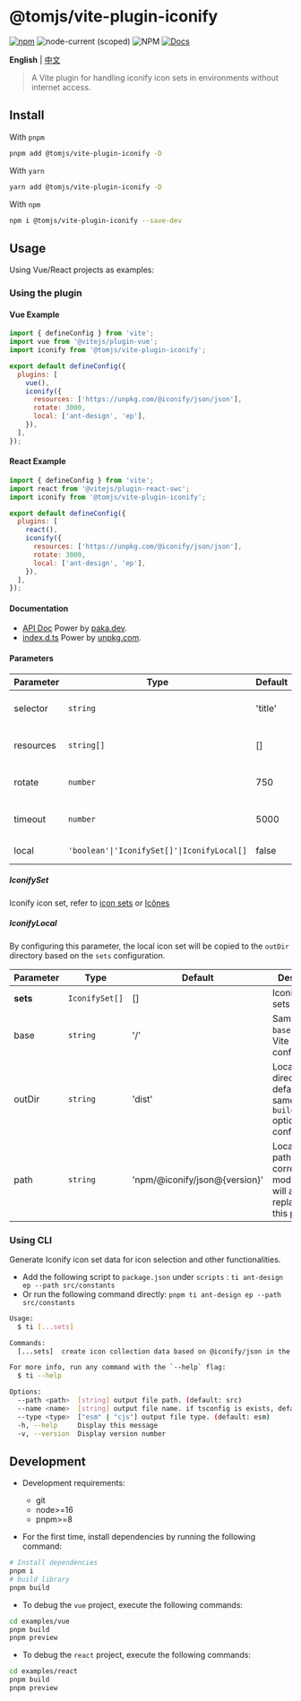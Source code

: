 # @tomjs/vite-plugin-iconify

[![npm](https://img.shields.io/npm/v/@tomjs/vite-plugin-iconify)](https://www.npmjs.com/package/@tomjs/vite-plugin-iconify) ![node-current (scoped)](https://img.shields.io/node/v/@tomjs/vite-plugin-iconify) ![NPM](https://img.shields.io/npm/l/@tomjs/vite-plugin-iconify) [![Docs](https://www.paka.dev/badges/v0/cute.svg)](https://www.paka.dev/npm/@tomjs/vite-plugin-iconify)

**English** | [中文](./README.zh_CN.md)

> A Vite plugin for handling iconify icon sets in environments without internet access.

## Install

With `pnpm`

```bash
pnpm add @tomjs/vite-plugin-iconify -D
```

With `yarn`

```bash
yarn add @tomjs/vite-plugin-iconify -D
```

With `npm`

```bash
npm i @tomjs/vite-plugin-iconify --save-dev
```

## Usage

Using Vue/React projects as examples:

### Using the plugin

#### Vue Example

```js
import { defineConfig } from 'vite';
import vue from '@vitejs/plugin-vue';
import iconify from '@tomjs/vite-plugin-iconify';

export default defineConfig({
  plugins: [
    vue(),
    iconify({
      resources: ['https://unpkg.com/@iconify/json/json'],
      rotate: 3000,
      local: ['ant-design', 'ep'],
    }),
  ],
});
```

#### React Example

```js
import { defineConfig } from 'vite';
import react from '@vitejs/plugin-react-swc';
import iconify from '@tomjs/vite-plugin-iconify';

export default defineConfig({
  plugins: [
    react(),
    iconify({
      resources: ['https://unpkg.com/@iconify/json/json'],
      rotate: 3000,
      local: ['ant-design', 'ep'],
    }),
  ],
});
```

#### Documentation

- [API Doc](https://paka.dev/npm/@tomjs/vite-plugin-iconify) Power by [paka.dev](https://paka.dev).
- [index.d.ts](https://www.unpkg.com/browse/@tomjs/vite-plugin-iconify/dist/index.d.ts) Power by [unpkg.com](https://www.unpkg.com/).

#### Parameters

| Parameter | Type | Default | Description |
| --- | --- | --- | --- |
| selector | `string` | 'title' | The tag selector to inject the IconifyProviders script after |
| resources | `string[]` | [] | Icon API URLs, default includes https://api.iconify.design |
| rotate | `number` | 750 | Timeout in milliseconds before using the next host |
| timeout | `number` | 5000 | Timeout in milliseconds before an API query is considered failed |
| local | `'boolean'\|'IconifySet[]'\|IconifyLocal[]` | false | Local icon set configuration |

##### IconifySet

Iconify icon set, refer to [icon sets](https://icon-sets.iconify.design/) or [Icônes](https://icones.js.org/)

##### IconifyLocal

By configuring this parameter, the local icon set will be copied to the `outDir` directory based on the `sets` configuration.

| Parameter | Type | Default | Description |
| --- | --- | --- | --- |
| **sets** | `IconifySet[]` | [] | Iconify icon sets |
| base | `string` | '/' | Same as the `base` option in Vite configuration |
| outDir | `string` | 'dist' | Local output directory, default is the same as the `build.outDir` option in Vite configuration |
| path | `string` | 'npm/@iconify/json@{version}' | Local output path, the corresponding module URL will also be replaced with this path |

### Using CLI

Generate Iconify icon set data for icon selection and other functionalities.

- Add the following script to `package.json` under `scripts` : `ti ant-design ep --path src/constants`
- Or run the following command directly: `pnpm ti ant-design ep --path src/constants`

```bash
Usage:
  $ ti [...sets]

Commands:
  [...sets]  create icon collection data based on @iconify/json in the project

For more info, run any command with the `--help` flag:
  $ ti --help

Options:
  --path <path>  [string] output file path. (default: src)
  --name <name>  [string] output file name. if tsconfig is exists, default is 'iconify.ts', or is 'iconify.js'
  --type <type>  ["esm" | "cjs"] output file type. (default: esm)
  -h, --help     Display this message
  -v, --version  Display version number
```

## Development

- Development requirements:

  - git
  - node>=16
  - pnpm>=8

- For the first time, install dependencies by running the following command:

```bash
# Install dependencies
pnpm i
# build library
pnpm build
```

- To debug the `vue` project, execute the following commands:

```bash
cd examples/vue
pnpm build
pnpm preview
```

- To debug the `react` project, execute the following commands:

```bash
cd examples/react
pnpm build
pnpm preview
```
